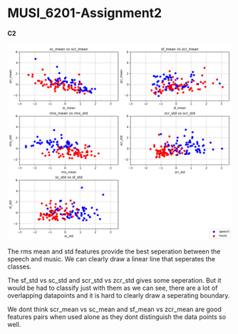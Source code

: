 # MUSI_6201-Assignment2

#### C2
![Plots](plots.png)

The rms mean and std features provide the best seperation between the speech and music. We can clearly draw a linear line that seperates the classes.

The sf_std vs sc_std and scr_std vs zcr_std gives some seperation. But it would be had to classify just with them as we can see, there are a lot of overlapping datapoints and it is hard to clearly draw a seperating boundary.

We dont think scr_mean vs sc_mean and sf_mean vs zcr_mean are good features pairs when used alone as they dont distinguish the data points so well.